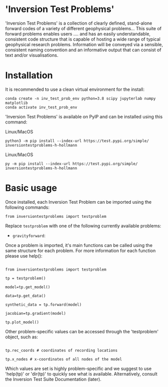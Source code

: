 # 'Inversion Test Problems'


'Inversion Test Problems' is a collection of clearly defined, stand-alone forward codes of a variety of different geophysical problems... This suite of forward problems enables users .... and has an easily understandable, consistent code structure that is capable of hosting a wide range of typical geophysical research problems. Information will be conveyed via a sensible, consistent naming convention and an informative output that can consist of text and/or visualisations.


# Installation

It is recommended to use a clean virtual environment for the install:

```console
conda create -n inv_test_prob_env python=3.8 scipy jupyterlab numpy matplotlib
conda activate inv_test_prob_env
```

'Inversion Test Problems' is available on PyIP and can be installed using this command:

Linux/MacOS
```console
python3 -m pip install --index-url https://test.pypi.org/simple/ inversiontestproblems-h-hollmann
```

Linux/MacOS
```console
py -m pip install --index-url https://test.pypi.org/simple/ inversiontestproblems-h-hollmann
```

# Basic usage

Once installed, each Inversion Test Problem can be imported using the following commands:

```console
from inversiontestproblems import testproblem
```

Replace ``testproblem`` with one of the following currently available problems:

- ``gravityforward``:

Once a problem is imported, it's main functions can be called using the same structure for each problem. For more information for each function please use help():

```console

from inversiontestproblems import testproblem

tp = testproblem()

model=tp.get_model()

data=tp.get_data()

synthetic_data = tp.forward(model)

jacobian=tp.gradient(model)

tp.plot_model()

```

Other problem-specific values can be accessed through the 'testproblem' object, such as:

```console

tp.rec_coords # coordinates of recording locations

tp.x_nodes # x-coordinates of all nodes of the model

```

Which values are set is highly problem-specific and we suggest to use 'help(tp)' or 'dir(tp)' to quickly see what is available. Alternatively, consult the Inversion Test Suite Documentation (later).
